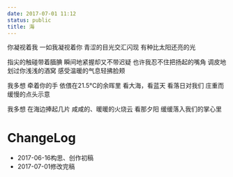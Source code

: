 ```yaml
---
date: 2017-07-01 11:12
status: public
title: 海
---
```


你凝视着我
一如我凝视着你
青涩的目光交汇闪现
有种比太阳还亮的光

指尖的触碰带着腼腆
瞬间地紧握却又不带迟疑
也许我忍不住把扬起的嘴角
调皮地划过你浅浅的酒窝
感受温暖的气息轻拂脸颊

我多想
牵着你的手
依偎在21.5°C的余晖里
看大海，看蓝天
看落日对我们
庄重而缓慢的点头示意

我多想
在海边捧起几片
咸咸的、暖暖的火烧云
看那夕阳
缓缓落入我们的掌心里

# ChangeLog
- 2017-06-16构思、创作初稿
- 2017-07-01修改完稿
